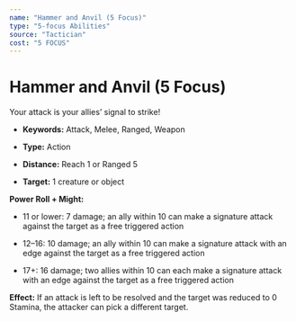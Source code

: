 ```yaml
---
name: "Hammer and Anvil (5 Focus)"
type: "5-focus Abilities"
source: "Tactician"
cost: "5 FOCUS"
---
```


# Hammer and Anvil (5 Focus)

Your attack is your allies’ signal to strike!


- **Keywords:** Attack, Melee, Ranged, Weapon

- **Type:** Action

- **Distance:** Reach 1 or Ranged 5

- **Target:** 1 creature or object

**Power Roll + Might:**


- 11 or lower: 7 damage; an ally within 10 can make a signature attack against the target as a free triggered action

- 12–16: 10 damage; an ally within 10 can make a signature attack with an edge against the target as a free triggered action

- 17+: 16 damage; two allies within 10 can each make a signature attack with an edge against the target as a free triggered action

**Effect:** If an attack is left to be resolved and the target was reduced to 0 Stamina, the attacker can pick a different target.
